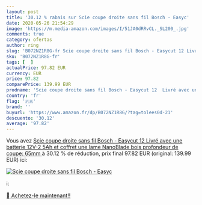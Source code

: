 ```yaml
---
layout: post
title: '30.12 % rabais sur Scie coupe droite sans fil Bosch - Easyc'
date: 2020-05-26 21:54:29
image: 'https://m.media-amazon.com/images/I/51JA0dRRvCL._SL200_.jpg'
comments: true
category: ofertas
author: ring
slug: 'B072NZ1R8G-fr Scie coupe droite sans fil Bosch - Easycut 12 Livré avec...'
sku: 'B072NZ1R8G-fr'
tags: [  ]
actualPrice: 97.82 EUR
currency: EUR
price: 97.82
comparePrice: 139.99 EUR
prodname: 'Scie coupe droite sans fil Bosch - Easycut 12  Livré avec une batterie 12V-2 5Ah et coffret  une lame NanoBlade bois  profondeur de coupe: 65mm '
country: 'fr'
flag: '🇫🇷'
brand: ''
buyurl: 'https://www.amazon.fr/dp/B072NZ1R8G/?tag=tolees0d-21'
descuento: '30.12'
average: '97.82'
---
```


Vous avez [Scie coupe droite sans fil Bosch - Easycut 12  Livré avec une batterie 12V-2 5Ah et coffret  une lame NanoBlade bois  profondeur de coupe: 65mm ](https://www.amazon.fr/dp/B072NZ1R8G/?tag=tolees0d-21)  à  30.12 % de réduction, prix final  97.82 EUR (original: 139.99 EUR) ici:

[![Scie coupe droite sans fil Bosch - Easyc](https://m.media-amazon.com/images/I/51JA0dRRvCL._SL200_.jpg)](https://www.amazon.fr/dp/B072NZ1R8G/?tag=tolees0d-21)

ℹ️:


[🛒 Achetez-le maintenant!!](https://www.amazon.fr/dp/B072NZ1R8G/?tag=tolees0d-21)

